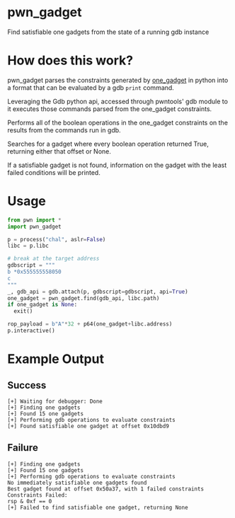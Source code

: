 # pwn_gadget
Find satisfiable one gadgets from the state of a running gdb instance

# How does this work?
pwn_gadget parses the constraints generated by [one_gadget](https://github.com/david942j/one_gadget) in python into a format that can be evaluated by a gdb `print` command.

Leveraging the Gdb python api, accessed through pwntools' gdb module to it executes those commands parsed from the one_gadget constraints.

Performs all of the boolean operations in the one_gadget constraints on the results from the commands run in gdb.

Searches for a gadget where every boolean operation returned True, returning either that offset or None.

If a satisfiable gadget is not found, information on the gadget with the least failed conditions will be printed.

# Usage

```python
from pwn import *
import pwn_gadget

p = process("chal", aslr=False)
libc = p.libc

# break at the target address
gdbscript = """
b *0x555555558050
c
"""
_, gdb_api = gdb.attach(p, gdbscript=gdbscript, api=True)
one_gadget = pwn_gadget.find(gdb_api, libc.path)
if one_gadget is None:
  exit()

rop_payload = b"A"*32 + p64(one_gadget+libc.address)
p.interactive()
```

# Example Output
## Success
```
[+] Waiting for debugger: Done
[+] Finding one gadgets
[+] Found 15 one gadgets
[+] Performing gdb operations to evaluate constraints
[+] Found satisfiable one gadget at offset 0x10dbd9
```
## Failure
```
[+] Finding one gadgets
[+] Found 15 one gadgets
[+] Performing gdb operations to evaluate constraints
No immediately satisfiable one gadgets found
Best gadget found at offset 0x50a37, with 1 failed constraints
Constraints Failed:
rsp & 0xf == 0
[+] Failed to find satisfiable one gadget, returning None
```
